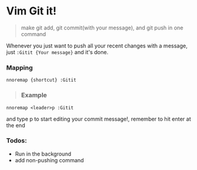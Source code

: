 # Vim Git it!
> make git add, git commit(with your message), and git push in one command

Whenever you just want to push all your recent changes with a message, just
`:Gitit {Your message}` and it's done.

### Mapping
```vim
nnoremap {shortcut} :Gitit 
```
>### Example
```vim
nnoremap <leader>p :Gitit
```
and type <leader>p to start editing your commit message!, remember to hit enter
at the end


### Todos:
* Run in the background
* add non-pushing command
